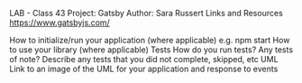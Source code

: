 LAB - Class 43
Project: Gatsby
Author: Sara Russert
Links and Resources
https://www.gatsbyjs.com/

How to initialize/run your application (where applicable)
e.g. npm start
How to use your library (where applicable)
Tests
How do you run tests?
Any tests of note?
Describe any tests that you did not complete, skipped, etc
UML
Link to an image of the UML for your application and response to events 
